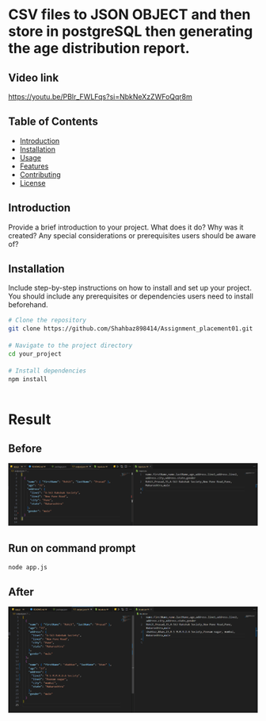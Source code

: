 #  CSV files to JSON OBJECT and then store in postgreSQL then generating the age distribution report.

## Video link
https://youtu.be/PBlr_FWLFqs?si=NbkNeXzZWFoQqr8m

## Table of Contents

- [Introduction](#introduction)
- [Installation](#installation)
- [Usage](#usage)
- [Features](#features)
- [Contributing](#contributing)
- [License](#license)


## Introduction

Provide a brief introduction to your project. What does it do? Why was it created? Any special considerations or prerequisites users should be aware of?

## Installation

Include step-by-step instructions on how to install and set up your project. You should include any prerequisites or dependencies users need to install beforehand.

```bash
# Clone the repository
git clone https://github.com/Shahbaz898414/Assignment_placement01.git

# Navigate to the project directory
cd your_project

# Install dependencies
npm install
 
```

# Result
## Before
![alt text](image.png)

## Run on command prompt
```
node app.js
```

## After
![alt text](image-2.png)